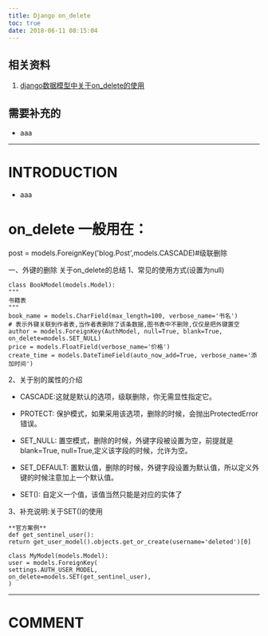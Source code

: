 ```yaml
---
title: Django on_delete
toc: true
date: 2018-06-11 08:15:04
---
```



## 相关资料


  1. [django数据模型中关于on_delete的使用](https://blog.csdn.net/kuangshp128/article/details/78946316)




## 需要补充的






  * aaa





* * *





# INTRODUCTION






  * aaa





# on_delete 一般用在：


post = models.ForeignKey('blog.Post',models.CASCADE)#级联删除

一、外键的删除
关于on_delete的总结
1、常见的使用方式(设置为null)


    class BookModel(models.Model):
    """
    书籍表
    """
    book_name = models.CharField(max_length=100, verbose_name='书名')
    # 表示外键关联到作者表,当作者表删除了该条数据,图书表中不删除,仅仅是把外键置空
    author = models.ForeignKey(AuthModel, null=True, blank=True, on_delete=models.SET_NULL)
    price = models.FloatField(verbose_name='价格')
    create_time = models.DateTimeField(auto_now_add=True, verbose_name='添加时间')


2、关于别的属性的介绍




  * CASCADE:这就是默认的选项，级联删除，你无需显性指定它。


  * PROTECT: 保护模式，如果采用该选项，删除的时候，会抛出ProtectedError错误。


  * SET_NULL: 置空模式，删除的时候，外键字段被设置为空，前提就是blank=True, null=True,定义该字段的时候，允许为空。


  * SET_DEFAULT: 置默认值，删除的时候，外键字段设置为默认值，所以定义外键的时候注意加上一个默认值。


  * SET(): 自定义一个值，该值当然只能是对应的实体了


3、补充说明:关于SET()的使用


    **官方案例**
    def get_sentinel_user():
    return get_user_model().objects.get_or_create(username='deleted')[0]

    class MyModel(models.Model):
    user = models.ForeignKey(
    settings.AUTH_USER_MODEL,
    on_delete=models.SET(get_sentinel_user),
    )






















* * *





# COMMENT
